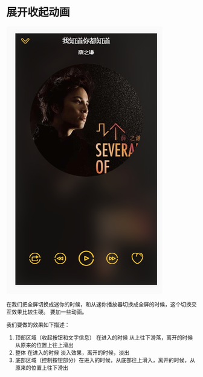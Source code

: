 # 展开收起动画
![](/assets/musicapp/播放器界面-歌曲数据应用-全屏.png)

在我们把全屏切换成迷你的时候，和从迷你播放器切换成全屏的时候，这个切换交互效果比较生硬。
要加一些动画。

我们要做的效果如下描述：

1. 顶部区域（收起按钮和文字信息） 在进入的时候 从上往下滑落，离开的时候 从原来的位置上往上滑出
2. 整体 在进入的时候 淡入效果，离开的时候，淡出
3. 底部区域（控制按钮部分）在进入的时候，从底部往上滑入，离开的时候，从原来的位置上往下滑出

